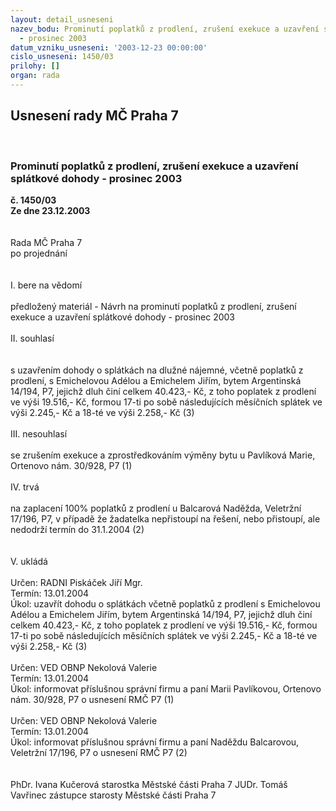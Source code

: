 ```yaml
---
layout: detail_usneseni
nazev_bodu: Prominutí poplatků z prodlení, zrušení exekuce a uzavření splátkové dohody
  - prosinec 2003
datum_vzniku_usneseni: '2003-12-23 00:00:00'
cislo_usneseni: 1450/03
prilohy: []
organ: rada
---
```

<div id="ucUsn_pList" class="usn">
	<span><h2>Usnesení rady MČ Praha 7 </h2>
<br></span><div class="standBody">
<span><h3>Prominutí poplatků z prodlení, zrušení exekuce a uzavření splátkové dohody - prosinec 2003</h3></span><div class="center">
		<strong>č. 1450/03</strong><br>
	</div>
<div class="center">
		<strong>Ze dne 23.12.2003</strong><br><br>
	</div>
<br>Rada MČ Praha 7<br>po projednání<br><br><br>I.	bere na vědomí<br><br> předložený materiál - Návrh na prominutí poplatků z prodlení, zrušení exekuce a uzavření splátkové dohody - prosinec 2003<br><br>II.	souhlasí <br><br><br>s uzavřením dohody o splátkách na dlužné nájemné, včetně poplatků z prodlení, s Emichelovou Adélou a Emichelem Jiřím, bytem Argentinská 14/194, P7, jejichž dluh činí celkem 40.423,- Kč, z toho poplatek z prodlení ve výši 19.516,- Kč, formou 17-ti po sobě následujících měsíčních splátek ve výši 2.245,- Kč a 18-té ve výši 2.258,- Kč                                                                                           (3)<br><br>III.	nesouhlasí<br><br>se zrušením exekuce a zprostředkováním výměny bytu u Pavlíková Marie, Ortenovo nám. 30/928, P7 	 													    (1)<br><br>IV.	trvá<br><br>na zaplacení 100% poplatků z prodlení u Balcarová Naděžda, Veletržní 17/196, P7, v případě že žadatelka nepřistoupí na řešení, nebo přistoupí, ale nedodrží termín do 31.1.2004 (2)<br><br><br>V.	ukládá <br><br>Určen:	RADNI Piskáček Jiří Mgr.<br>Termín: 13.01.2004<br>Úkol:	uzavřít dohodu o splátkách včetně poplatků z prodlení s Emichelovou Adélou a Emichelem Jiřím, bytem Argentinská 14/194, P7, jejichž dluh činí celkem 40.423,- Kč, z toho poplatek z prodlení ve výši 19.516,- Kč, formou 17-ti po sobě následujících měsíčních splátek ve výši 2.245,- Kč a 18-té ve výši 2.258,- Kč (3)<br> <br>Určen:	VED OBNP Nekolová Valerie<br>Termín: 13.01.2004<br>Úkol:	informovat  příslušnou správní firmu a paní Marii Pavlíkovou, Ortenovo nám. 30/928, P7 o usnesení  RMČ P7 (1)<br><br>Určen:	VED OBNP Nekolová Valerie<br>Termín: 13.01.2004<br>Úkol:	informovat příslušnou správní firmu a paní Naděždu Balcarovou, Veletržní 17/196, P7 o usnesení RMČ P7 (2)<br> <br> 	<br>PhDr. Ivana Kučerová starostka Městské části Praha 7	 JUDr. Tomáš Vavřinec zástupce starosty Městské části Praha 7<br>	<br><br>
</div>
</div>
